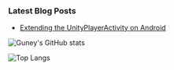 ### Latest Blog Posts
<!-- BLOG-POST-LIST:START -->
- [Extending the UnityPlayerActivity on Android](https://guneyozsan.github.io/extending-the-unity-player-activity-on-android/)
<!-- BLOG-POST-LIST:END -->

![Guney's GitHub stats](https://github-readme-stats.vercel.app/api?username=guneyozsan&count_private=true&show_icons=true&hide_border=true&title_color=4F8CC9&text_color=9f9f9f&bg_color=00000000&hide_title=true&hide_rank=true&include_all_commits=true)

![Top Langs](https://github-readme-stats.vercel.app/api/top-langs/?username=guneyozsan&layout=compact&hide_border=true&title_color=4F8CC9&text_color=9f9f9f&bg_color=00000000&hide_title=true&langs_count=6)